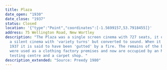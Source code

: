 ```yaml
---
title: Plaza
date_open: "1930"
date_close: "1937"
status: Closed
location: '{"type":"Point","coordinates":[-1.5699157,53.7918455]}'
address: 75 Wellington Road, New Wortley
description: "The Plaza was a single screen cinema with 727 seats, it opened as
  a silent cinema with 'variety turns' but converted to sound. When it closed in
  1937 it is said to have been 'gutted' by a fire. The remains of the building
  were used as a clothing factory premises and now are occupied by an MOT
  testing centre and a carpet shop. "
description_extended: "Source: Preedy 1980"
---
```

